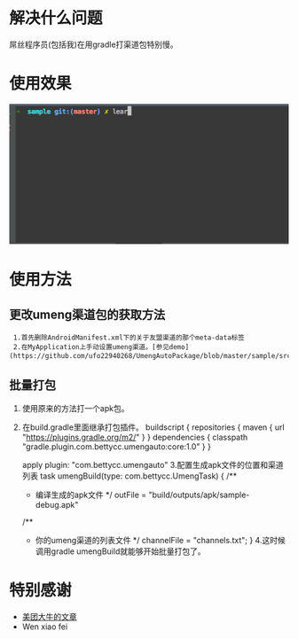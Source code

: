 解决什么问题
=================

屌丝程序员(包括我)在用gradle打渠道包特别慢。

使用效果
=================

![](./cli.gif)

使用方法
======================

更改umeng渠道包的获取方法
-------------------------

     1.首先删除AndroidManifest.xml下的关于友盟渠道的那个meta-data标签
     2.在MyApplication上手动设置umeng渠道。[参见demo](https://github.com/ufo22940268/UmengAutoPackage/blob/master/sample/src/main/java/com/bettycc/sample/MyApplication.java#L24)

批量打包
-----------------------
1. 使用原来的方法打一个apk包。
2. 在build.gradle里面继承打包插件。
    buildscript {
      repositories {
        maven {
          url "https://plugins.gradle.org/m2/"
        }
      }
      dependencies {
        classpath "gradle.plugin.com.bettycc.umengauto:core:1.0"
      }
    }
    
    apply plugin: "com.bettycc.umengauto"
3.配置生成apk文件的位置和渠道列表
 task umengBuild(type: com.bettycc.UmengTask) {
     /**
      *  编译生成的apk文件
      */
     outFile = "build/outputs/apk/sample-debug.apk"
 
     /**
      * 你的umeng渠道的列表文件
      */
     channelFile = "channels.txt";
 }
4.这时候调用gradle umengBuild就能够开始批量打包了。

特别感谢
=================================
- [美团大牛的文章](tech.meituan.com/mt-apk-packaging.html)
- Wen xiao fei
